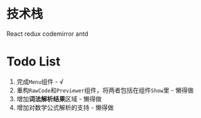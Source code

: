 # 技术栈

React
redux
codemirror
antd

# Todo List

1. 完成`Menu`组件 - √
2. 重构`RawCode`和`Previewer`组件，将两者包括在组件`Show`里 - 懒得做
3. 增加**词法解析结果**区域 - 懒得做
4. 增加对数学公式解析的支持 - 懒得做
